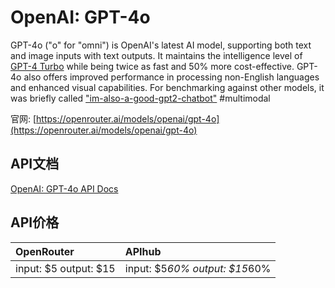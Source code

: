 # OpenAI: GPT-4o

GPT-4o ("o" for "omni") is OpenAI's latest AI model, supporting both text and image inputs with text outputs. It maintains the intelligence level of [GPT-4 Turbo](/models/openai/gpt-4-turbo) while being twice as fast and 50% more cost-effective. GPT-4o also offers improved performance in processing non-English languages and enhanced visual capabilities.
For benchmarking against other models, it was briefly called ["im-also-a-good-gpt2-chatbot"](https://twitter.com/LiamFedus/status/1790064963966370209)
#multimodal

官网: [https://openrouter.ai/models/openai/gpt-4o](https://openrouter.ai/models/openai/gpt-4o)

## API文档

[OpenAI: GPT-4o API Docs](../apis/zh/OpenAI:_GPT-4o.md)

## API价格

| OpenRouter | APIhub |
|:---|:---|
| input: $5 output: $15 | input: $5*60% output: $15*60% |
